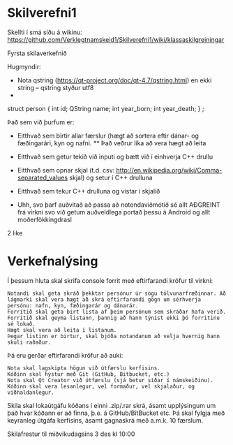 Skilverefni1
============
Skellti í smá síðu á wikinu:
https://github.com/Verklegtnamskeid1/Skilverefni1/wiki/klassaskilgreiningar


Fyrsta skilaverkefnið

Hugmyndir: 

* Nota qstring (https://qt-project.org/doc/qt-4.7/qstring.html) en ekki string – qstring styður utf8 
* 

struct person {
  int id;
  QString name;
  int year_born;
  int year_death;
} ;

Það sem við þurfum er:

* Eitthvað sem birtir allar færslur (hægt að sortera eftir dánar- og fæðingarári, kyn og nafni. 
** Það veðrur líka að vera hægt að leita
* Eitthvað sem getur tekið við inputi og bætt við í einhverja C++ drullu
* Eitthvað sem opnar skjal (t.d. csv: http://en.wikipedia.org/wiki/Comma-separated_values skjal) og setur í C++ drulluna
* Eitthvað sem tekur C++ drulluna og vistar í skjalið

* Uhh, svo þarf auðvitað að passa að notendaviðmótið sé allt AÐGREINT frá virkni svo við getum auðveldlega portað þessu á Android og allt moðerfökkingdrasl

2 like

Verkefnalýsing
============

Í þessum hluta skal skrifa console forrit með eftirfarandi kröfur til virkni:

    Notandi skal geta skráð þekktar persónur úr sögu tölvunarfræðinnar. Að lágmarki skal vera hægt að skrá eftirfarandi gögn um sérhverja persónu: nafn, kyn, fæðingarár og dánarár.
    Forritið skal geta birt lista af þeim persónum sem skráðar hafa verið.
    Forritið skal geyma listann, þannig að hann týnist ekki þó forritinu sé lokað.
    Hægt skal vera að leita í listanum.
    Þegar listinn er birtur, skal bjóða notandanum að velja hvernig hann skuli raðaður.

Þá eru gerðar eftirfarandi kröfur að auki:

    Nota skal lagskipta högun við útfærslu kerfisins.
    Kóðinn skal hýstur með Git (GitHub, Bitbucket, etc.)
    Nota skal Qt Creator við útfærslu (sjá betur síðar í námskeiðinu).
    Kóðinn skal vera lesanlegur, vel formaður, vel skjalaður, og viðhaldanlegur.

Skila skal lokaútgáfu kóðans í einni .zip/.rar skrá, ásamt upplýsingum um það hvar kóðann er að finna, þ.e. á GitHub/BitBucket etc. Þá skal fylgja með keyranleg útgáfa kerfisins, ásamt gagnaskrá með a.m.k. 10 færslum.


Skilafrestur til miðvikudagsins 3 des kl 10:00
